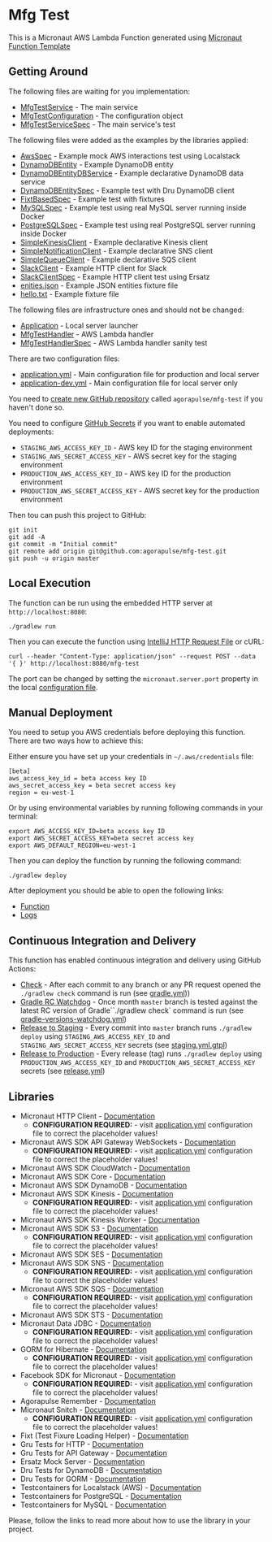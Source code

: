 # Mfg Test

This is a Micronaut AWS Lambda Function generated using [Micronaut Function Template][mfgt]

<!-- TODO: add your own description -->

[mfgt]: https://github.com/agorapulse/lazybones-templates#micronaut-function-groovy

## Getting Around

<!-- Feel free to delete this section when you get familiar with the project -->

The following files are waiting for you implementation:

 * [MfgTestService](src/main/groovy/com/agorapulse/mfg/test/MfgTestService.groovy) - The main service
 * [MfgTestConfiguration](src/main/groovy/com/agorapulse/mfg/test/MfgTestConfiguration.groovy) - The configuration object
 * [MfgTestServiceSpec](src/test/groovy/com/agorapulse/mfg/test/MfgTestServiceSpec.groovy) - The main service's test



The following files were added as the examples by the libraries applied:
 * [AwsSpec](src/test/groovy/com/agorapulse/mfg/test/AwsSpec.groovy) - Example mock AWS interactions test using Localstack
 * [DynamoDBEntity](src/main/groovy/com/agorapulse/mfg/test/DynamoDBEntity.groovy) - Example DynamoDB entity
 * [DynamoDBEntityDBService](src/main/groovy/com/agorapulse/mfg/test/DynamoDBEntityDBService.groovy) - Example declarative DynamoDB data service
 * [DynamoDBEntitySpec](src/test/groovy/com/agorapulse/mfg/test/DynamoDBEntitySpec.groovy) - Example test with Dru DynamoDB client
 * [FixtBasedSpec](src/test/groovy/com/agorapulse/mfg/test/FixtBasedSpec.groovy) - Example test with fixtures
 * [MySQLSpec](src/test/groovy/com/agorapulse/mfg/test/MySQLSpec.groovy) - Example test using real MySQL server running inside Docker
 * [PostgreSQLSpec](src/test/groovy/com/agorapulse/mfg/test/PostgreSQLSpec.groovy) - Example test using real PostgreSQL server running inside Docker
 * [SimpleKinesisClient](src/main/groovy/com/agorapulse/mfg/test/SimpleKinesisClient.java) - Example declarative Kinesis client
 * [SimpleNotificationClient](src/main/groovy/com/agorapulse/mfg/test/SimpleNotificationClient.java) - Example declarative SNS client
 * [SimpleQueueClient](src/main/groovy/com/agorapulse/mfg/test/SimpleQueueClient.java) - Example declarative SQS client
 * [SlackClient](src/main/groovy/com/agorapulse/mfg/test/SlackClient.java) - Example HTTP client for Slack
 * [SlackClientSpec](src/test/groovy/com/agorapulse/mfg/test/SlackClientSpec.groovy) - Example HTTP client test using Ersatz
 * [enities.json](src/test/resources/com/agorapulse/mfg/test/DynamoDBEntitySpec/entities.json) - Example JSON entities fixture file
 * [hello.txt](src/test/resources/com/agorapulse/mfg/test/FixtBasedSpec/hello.txt) - Example fixture file

The following files are infrastructure ones and should not be changed:
 * [Application](src/main/groovy/com/agorapulse/mfg/test/Application.java) - Local server launcher
 * [MfgTestHandler](src/main/groovy/com/agorapulse/mfg/test/MfgTestHandler.groovy) - AWS Lambda handler
 * [MfgTestHandlerSpec](src/test/groovy/com/agorapulse/mfg/test/MfgTestHandlerSpec.groovy) - AWS Lambda handler sanity test

There are two configuration files:
 * [application.yml](src/main/resources/application.yml) - Main configuration file for production and local server
 * [application-dev.yml](src/main/resources/application-dev.yml) - Main configuration file for local server only




You need to [create new GitHub repository](https://github.com/new) called `agorapulse/mfg-test` if you haven't done so.

You need to configure [GitHub Secrets](https://github.com/agorapulse/mfg-test/settings/secrets) if you want to enable automated deployments:
 * `STAGING_AWS_ACCESS_KEY_ID` - AWS key ID for the staging environment
 * `STAGING_AWS_SECRET_ACCESS_KEY` - AWS secret key for the staging environment
 * `PRODUCTION_AWS_ACCESS_KEY_ID` - AWS key ID for the production environment
 * `PRODUCTION_AWS_SECRET_ACCESS_KEY` - AWS secret key for the production environment

Then tou can push this project to GitHub:
```
git init
git add -A
git commit -m "Initial commit"
git remote add origin git@github.com:agorapulse/mfg-test.git
git push -u origin master
```



## Local Execution

The function can be run using the embedded HTTP server at `http://localhost:8080`:

```
./gradlew run
```

Then you can execute the function using [IntelliJ HTTP Request File](mfg-test.http) or cURL:

```
curl --header "Content-Type: application/json" --request POST --data '{ }' http://localhost:8080/mfg-test
```

The port can be changed by setting the `micronaut.server.port` property in the local [configuration file](src/main/resources/application-dev.yml).

## Manual Deployment

You need to setup you AWS credentials before deploying this function. There are two ways how to achieve this:

Either ensure you have set up your credentials in `~/.aws/credentials` file:
```
[beta]
aws_access_key_id = beta access key ID
aws_secret_access_key = beta secret access key
region = eu-west-1
```

Or by using environmental variables by running following commands in your terminal:

```
export AWS_ACCESS_KEY_ID=beta access key ID
export AWS_SECRET_ACCESS_KEY=beta secret access key
export AWS_DEFAULT_REGION=eu-west-1
```

Then you can deploy the function by running the following command:

```
./gradlew deploy
```

After deployment you should be able to open the following links:

 * [Function][deployed]
 * [Logs][logs]

[deployed]: https://eu-west-1.console.aws.amazon.com/lambda/home?region=eu-west-1#/functions/MfgTest?tab=configuration
[logs]: https://eu-west-1.console.aws.amazon.com/cloudwatch/home?region=eu-west-1#logStream:group=/aws/lambda/MfgTest;streamFilter=typeLogStreamPrefix


## Continuous Integration and Delivery

This function has enabled continuous integration and delivery using GitHub Actions:

 * [Check](https://github.com/agorapulse/mfg-test/actions?query=workflow%3ACheck) - After each commit to any branch or any PR request opened the `./gradlew check` command is run (see [gradle.yml](.github/workflows/gradle.yml)))
 * [Gradle RC Watchdog](https://github.com/agorapulse/mfg-test/actions?query=workflow%3AGradle+RC+Watchdog) - Once month `master` branch is tested against the latest RC version of Gradle``./gradlew check` command is run (see [gradle-versions-watchdog.yml](.github/workflows/gradle-versions-watchdog.yml))
 * [Release to Staging](https://github.com/agorapulse/mfg-test/actions?query=workflow%3ARelease+to+Staging) - Every commit into `master` branch runs `./gradlew deploy` using `STAGING_AWS_ACCESS_KEY_ID` and  `STAGING_AWS_SECRET_ACCESS_KEY` secrets (see [staging.yml.gtpl](.github/workflows/staging.yml))
 * [Release to Production](https://github.com/agorapulse/mfg-test/actions?query=workflow%3ARelease+to+Production) - Every release (tag)  runs `./gradlew deploy` using `PRODUCTION_AWS_ACCESS_KEY_ID` and  `PRODUCTION_AWS_SECRET_ACCESS_KEY` secrets  (see [release.yml](.github/workflows/release.yml))




## Libraries


  * Micronaut HTTP Client - [Documentation][Micronaut HTTP Client]
    * **CONFIGURATION REQUIRED:** - visit [application.yml](src/main/resources/application.yml) configuration file to correct the placeholder values!
  * Micronaut AWS SDK API Gateway WebSockets - [Documentation][Micronaut AWS SDK API Gateway WebSockets]
    * **CONFIGURATION REQUIRED:** - visit [application.yml](src/main/resources/application.yml) configuration file to correct the placeholder values!
  * Micronaut AWS SDK CloudWatch - [Documentation][Micronaut AWS SDK CloudWatch]
  * Micronaut AWS SDK Core - [Documentation][Micronaut AWS SDK Core]
  * Micronaut AWS SDK DynamoDB - [Documentation][Micronaut AWS SDK DynamoDB]
  * Micronaut AWS SDK Kinesis - [Documentation][Micronaut AWS SDK Kinesis]
    * **CONFIGURATION REQUIRED:** - visit [application.yml](src/main/resources/application.yml) configuration file to correct the placeholder values!
  * Micronaut AWS SDK Kinesis Worker - [Documentation][Micronaut AWS SDK Kinesis Worker]
  * Micronaut AWS SDK S3 - [Documentation][Micronaut AWS SDK S3]
    * **CONFIGURATION REQUIRED:** - visit [application.yml](src/main/resources/application.yml) configuration file to correct the placeholder values!
  * Micronaut AWS SDK SES - [Documentation][Micronaut AWS SDK SES]
  * Micronaut AWS SDK SNS - [Documentation][Micronaut AWS SDK SNS]
    * **CONFIGURATION REQUIRED:** - visit [application.yml](src/main/resources/application.yml) configuration file to correct the placeholder values!
  * Micronaut AWS SDK SQS - [Documentation][Micronaut AWS SDK SQS]
    * **CONFIGURATION REQUIRED:** - visit [application.yml](src/main/resources/application.yml) configuration file to correct the placeholder values!
  * Micronaut AWS SDK STS - [Documentation][Micronaut AWS SDK STS]
  * Micronaut Data JDBC - [Documentation][Micronaut Data JDBC]
    * **CONFIGURATION REQUIRED:** - visit [application.yml](src/main/resources/application.yml) configuration file to correct the placeholder values!
  * GORM for Hibernate - [Documentation][GORM for Hibernate]
    * **CONFIGURATION REQUIRED:** - visit [application.yml](src/main/resources/application.yml) configuration file to correct the placeholder values!
  * Facebook SDK for Micronaut - [Documentation][Facebook SDK for Micronaut]
    * **CONFIGURATION REQUIRED:** - visit [application.yml](src/main/resources/application.yml) configuration file to correct the placeholder values!
  * Agorapulse Remember - [Documentation][Agorapulse Remember]
  * Micronaut Snitch - [Documentation][Micronaut Snitch]
    * **CONFIGURATION REQUIRED:** - visit [application.yml](src/main/resources/application.yml) configuration file to correct the placeholder values!
  * Fixt (Test Fixure Loading Helper) - [Documentation][Fixt (Test Fixure Loading Helper)]
  * Gru Tests for HTTP - [Documentation][Gru Tests for HTTP]
  * Gru Tests for API Gateway - [Documentation][Gru Tests for API Gateway]
  * Ersatz Mock Server - [Documentation][Ersatz Mock Server]
  * Dru Tests for DynamoDB - [Documentation][Dru Tests for DynamoDB]
  * Dru Tests for GORM - [Documentation][Dru Tests for GORM]
  * Testcontainers for Localstack (AWS) - [Documentation][Testcontainers for Localstack (AWS)]
  * Testcontainers for PostgreSQL - [Documentation][Testcontainers for PostgreSQL]
  * Testcontainers for MySQL - [Documentation][Testcontainers for MySQL]

Please, follow the links to read more about how to use the library in your project.


[Micronaut HTTP Client]: https://docs.micronaut.io/latest/guide/httpClient.html

[Micronaut AWS SDK API Gateway WebSockets]: https://agorapulse.github.io/micronaut-libraries/#_websockets_for_api_gateway

[Micronaut AWS SDK CloudWatch]: https://agorapulse.github.io/micronaut-libraries/#_aws_sdk_for_micronaut

[Micronaut AWS SDK Core]: https://agorapulse.github.io/micronaut-libraries/#_aws_sdk_for_micronaut

[Micronaut AWS SDK DynamoDB]: https://agorapulse.github.io/micronaut-libraries/#_dynamodb

[Micronaut AWS SDK Kinesis]: https://agorapulse.github.io/micronaut-libraries/#_kinesis

[Micronaut AWS SDK Kinesis Worker]: https://agorapulse.github.io/micronaut-libraries/#_listening_with_kinesislistener

[Micronaut AWS SDK S3]: https://agorapulse.github.io/micronaut-libraries/#_simple_storage_service_s3

[Micronaut AWS SDK SES]: https://agorapulse.github.io/micronaut-libraries/#_simple_email_service_ses

[Micronaut AWS SDK SNS]: https://agorapulse.github.io/micronaut-libraries/#_simple_notification_service_sns

[Micronaut AWS SDK SQS]: https://agorapulse.github.io/micronaut-libraries/#_simple_queue_service_sqs

[Micronaut AWS SDK STS]: https://agorapulse.github.io/micronaut-libraries/#_security_token_service_sts

[Micronaut Data JDBC]: https://micronaut-projects.github.io/micronaut-data/latest/guide/#sql

[GORM for Hibernate]: https://micronaut-projects.github.io/micronaut-groovy/latest/guide/#gorm

[Facebook SDK for Micronaut]: https://github.com/agorapulse/micronaut-facebook-sdk#micronaut-facebook-sdk

[Agorapulse Remember]: https://github.com/agorapulse/remember#remember

[Micronaut Snitch]: https://github.com/agorapulse/micronaut-snitch#micronaut-snitch

[Fixt (Test Fixure Loading Helper)]: https://agorapulse.github.io/testing-libraries/#_fixt

[Gru Tests for HTTP]: https://agorapulse.github.io/gru/#_http

[Gru Tests for API Gateway]: https://agorapulse.github.io/gru/#_aws_api_gateway

[Ersatz Mock Server]: http://stehno.com/ersatz/guide/

[Dru Tests for DynamoDB]: https://agorapulse.github.io/dru/#_dynamodb

[Dru Tests for GORM]: https://agorapulse.github.io/dru/#_gorm

[Testcontainers for Localstack (AWS)]: https://medium.com/agorapulse-stories/how-to-unit-test-aws-services-with-localstack-and-testcontainers-1d39fe5dc6c2

[Testcontainers for PostgreSQL]: https://www.testcontainers.org/modules/databases/postgres/

[Testcontainers for MySQL]: https://www.testcontainers.org/modules/databases/mysql/



